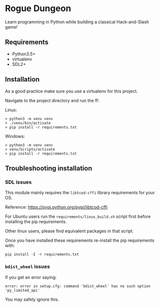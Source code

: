 Rogue Dungeon
=============

Learn programming in Python while building a classical Hack-and-Slash game!

## Requirements

- Python3.5+
- virtualenv
- SDL2+

## Installation

As a good practice make sure you use a virtualenv for this project.

Navigate to the project directory and run the ff:

Linux:

```
> python3 -m venv venv
> ./venv/bin/activate
> pip install -r requirements.txt
```

Windows:

```
> python3 -m venv venv
> venv/Scripts/activate
> pip install -r requirements.txt
```


## Troubleshooting installation

### SDL issues

This module mainly requires the `libtcod-cffi` library requirements for your
OS.

Reference: https://pypi.python.org/pypi/libtcod-cffi

For Ubuntu users run the `requirements/linux_build.sh` script first before
installing the pip requirements.

Other linux users, please find equivalent packages in that script.

Once you have installed these requirements re-install the pip requirements
with:

```
pip install -I -r requirements.txt
```

### `bdist_wheel` issues

If you get an error saying:

```
error: error in setup.cfg: command 'bdist_wheel' has no such option 'py_limited_api'
```

You may safely ignore this.


